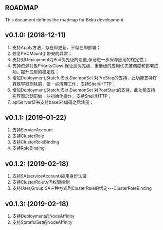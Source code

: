 ROADMAP
-
This document defines the roadmap for Beku development.

## v0.1.0: (2018-12-11)

1. 支持Apply方法，存在即更新，不存在即部署；
2. 修复PVCMount() 带来的异常；
3. 支持对Deployment对Pod优先级的设置,保证进一步保障应用的稳定性；
4. 支持资源对象PriorityClass,保证高优先级、重量级的应用优先被调度和部署成功，提升应用的稳定性；
5. 增加Deployment,StatefulSet,DaemonSet 对PreStop的支持，此功能支持在容器容器删除前，做一些清理工作，支持Shell/HTTP；
6. 增加Deployment,StatefulSet,DaemonSet 对PostStart的支持，此功能支持在容器启动前做一些初始化操作，支持Shell/HTTP；
7. apiServer证书支持base64编码之后注册；


## v0.1.1: (2019-01-22)

1. 支持ServiceAccount
2. 支持ClusterRole
3. 支持ClusterRoleBinding
4. 支持RoleBinding


## v0.1.2: (2019-02-18)

1. 支持SA(serviceAccount)应用身份认证
2. 支持ClusterRole访问权限控制
3. 支持User,Group,SA三种方式到ClusterRole的绑定---ClusterRoleBinding


## v0.1.3: (2019-02-18)

1. 支持Deployment的NodeAffinity
2. 支持StatefulSet的NodeAffinity